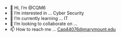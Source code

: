 - 👋 Hi, I’m @CQM6
- 👀 I’m interested in ... Cyber Security
- 🌱 I’m currently learning ... IT
- 💞️ I’m looking to collaborate on ... 
- 📫 How to reach me ... Caq44076@marymount.edu

<!---
CQM6/CQM6 is a ✨ special ✨ repository because its `README.md` (this file) appears on your GitHub profile.
You can click the Preview link to take a look at your changes.
--->

